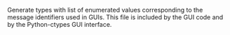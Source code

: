 Generate types with list of enumerated values corresponding to the message identifiers used in GUIs. This file is included by the GUI code and by the Python-ctypes GUI interface.
